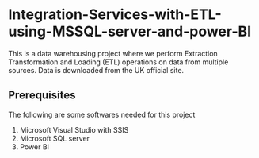 # Integration-Services-with-ETL-using-MSSQL-server-and-power-BI
This is a data warehousing project where we perform Extraction Transformation and Loading (ETL) operations on data from multiple sources.
Data is downloaded from the UK official site.  



## Prerequisites
The following are some softwares needed for this project
<ol>
<li>Microsoft Visual Studio with SSIS</li>
<li>Microsoft SQL server</li>
<li>Power BI</li>
</ol>

